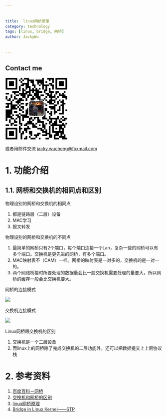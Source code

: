 ```yaml
---

   
title:  linux网桥原理  
category: technology  
tags: [linux, bridge, 网桥]  
author: JackyWu  
  

---
```


## Contact me

![](/assets/images/weixin-pic-jackywu.jpg)

或者用邮件交流 <a href="mailto:jacky.wucheng@foxmail.com">jacky.wucheng@foxmail.com</a>

# 1. 功能介绍

## 1.1. 网桥和交换机的相同点和区别


物理设别的网桥和交换机的相同点

1. 都是链路层（二层）设备
1. MAC学习
2. 报文转发

物理设别的网桥和交换机的不同点

1. 最简单的网桥只有2个端口，每个端口连接一个Lan，复杂一些的网桥可以有多个端口。交换机是更先进的网桥，有多个端口。
2. MAC映射表不（CAM）一样。网桥的映射表是一对多的，交换机的是一对一的。
3. 两个网络桥接时所要处理的数据量会比一般交换机需要处理的量要大，所以网桥的缓存一般会比交换机要大。

网桥的连接模式

![](http://assets/images.51cto.com/files/uploadimg/20110720/1230440.jpg)

交换机连接模式

![](http://assets/images.51cto.com/files/uploadimg/20110720/1230441.jpg)


Linux网桥跟交换机的区别

1. 交换机是一个二层设备
2. 而linux上的网桥除了完成交换机的二层功能外，还可以把数据提交上上层协议栈


# 2. 参考资料

1. [百度百科－网桥](http://baike.baidu.com/view/826.htm)
2. [交换机和网桥的区别](http://blog.csdn.net/zhongyou2009/article/details/4768807)
1. [linux网桥原理](http://biancheng.dnbcw.info/linux/244269.html)
2. [Bridge in Linux Kernel——STP](http://rock3.info/blog/2013/11/05/bridge-in-linux-kernel-stp/)

